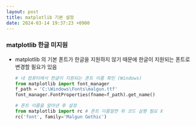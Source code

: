 ```yaml
---
layout: post
title: matplotlib 기본 설정 
date: 2024-03-14 19:37:23 +0900
---
```

### matplotlib 한글 미지원
- matplotlib 의 기본 폰트가 한글을 지원하지 않기 때문에 한글이 지원되는 폰트로 변경할 필요가 있음
    ```python
    # 내 컴퓨터에서 한글이 지원되는 폰트 이름 확인 (Windows)
    from matplotlib import font_manager
    f_path = 'C:\Windows\Fonts\malgun.ttf' 
    font_manager.FontProperties(fname=f_path).get_name()
  
    # 폰트 이름을 알아낸 후 설정
    from matplotlib import rc # 폰트 이름알면 위 코드 실행 필요 X
    rc('font', family='Malgun Gothic')
    ```